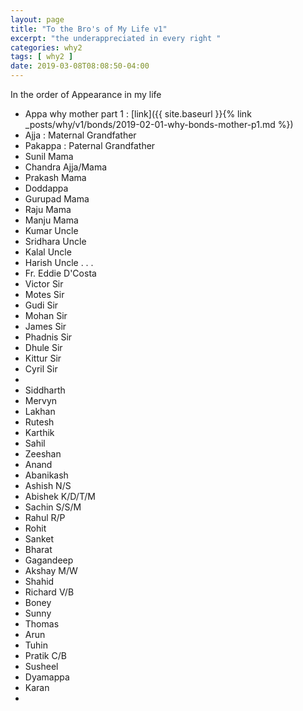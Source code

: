 ```yaml
---
layout: page
title: "To the Bro's of My Life v1"
excerpt: "the underappreciated in every right "
categories: why2
tags: [ why2 ]
date: 2019-03-08T08:08:50-04:00
---
```



In the order of Appearance in my life

* Appa
  why mother part 1 : [link]({{ site.baseurl }}{% link _posts/why/v1/bonds/2019-02-01-why-bonds-mother-p1.md %})
* Ajja : Maternal Grandfather
* Pakappa : Paternal Grandfather
* Sunil Mama
* Chandra Ajja/Mama
* Prakash Mama
* Doddappa
* Gurupad Mama
* Raju Mama
* Manju Mama
* Kumar Uncle
* Sridhara Uncle
* Kalal Uncle
* Harish Uncle
.
.
.
* Fr. Eddie D'Costa
* Victor Sir
* Motes Sir
* Gudi Sir
* Mohan Sir
* James Sir
* Phadnis Sir
* Dhule Sir
* Kittur Sir
* Cyril Sir
*
* Siddharth
* Mervyn
* Lakhan
* Rutesh
* Karthik
* Sahil
* Zeeshan
* Anand
* Abanikash
* Ashish N/S
* Abishek K/D/T/M
* Sachin S/S/M
* Rahul R/P
* Rohit
* Sanket
* Bharat
* Gagandeep
* Akshay M/W
* Shahid
* Richard V/B
* Boney
* Sunny
* Thomas
* Arun
* Tuhin
* Pratik C/B
* Susheel
* Dyamappa
* Karan
*
